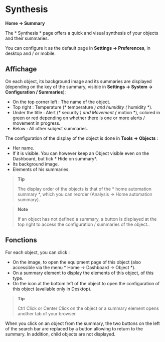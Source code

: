 # Synthesis
**Home → Summary**

The * Synthesis * page offers a quick and visual synthesis of your objects and their summaries.

You can configure it as the default page in **Settings → Preferences**, in desktop and / or mobile.

## Affichage

On each object, its background image and its summaries are displayed (depending on the key of the summary, visible in **Settings → System → Configuration / Summaries**):
- On the top corner left : The name of the object.
- Top right : Temperature (* temperature *) and humidity (* humidity *).
- Under the title : Alert (* security *) and Movement (* motion *), colored in green or red depending on whether there is one or more alerts / movement in progress.
- Below : All other subject summaries.

The configuration of the display of the object is done in **Tools → Objects** :
- Her name.
- If it is visible. You can however keep an Object visible even on the Dashboard, but tick * Hide on summary*.
- Its background image.
- Elements of his summaries.

> **Tip**
>
> The display order of the objects is that of the * home automation summary *, which you can reorder (Analysis → Home automation summary).

> **Note**
>
> If an object has not defined a summary, a button is displayed at the top right to access the configuration / summaries of the object..

## Fonctions

For each object, you can click :
- On the image, to open the equipment page of this object (also accessible via the menu * Home → Dashboard → Object *).
- On a summary element to display the elements of this object, of this type.
- On the icon at the bottom left of the object to open the configuration of this object (available only in Desktop).

> **Tip**
>
> Ctrl Click or Center Click on the object or a summary element opens another tab of your browser.

When you click on an object from the summary, the two buttons on the left of the search bar are replaced by a button allowing to return to the summary. In addition, child objects are not displayed.

